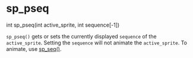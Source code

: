 # sp_pseq

<Prototype>int sp_pseq(int active_sprite, int sequence[-1])</Prototype>

`sp_pseq()` gets or sets the currently displayed `sequence` of the `active_sprite`. Setting the `sequence` will not animate the `active_sprite`. To animate, use [sp_seq()](./sp-seq.md).
